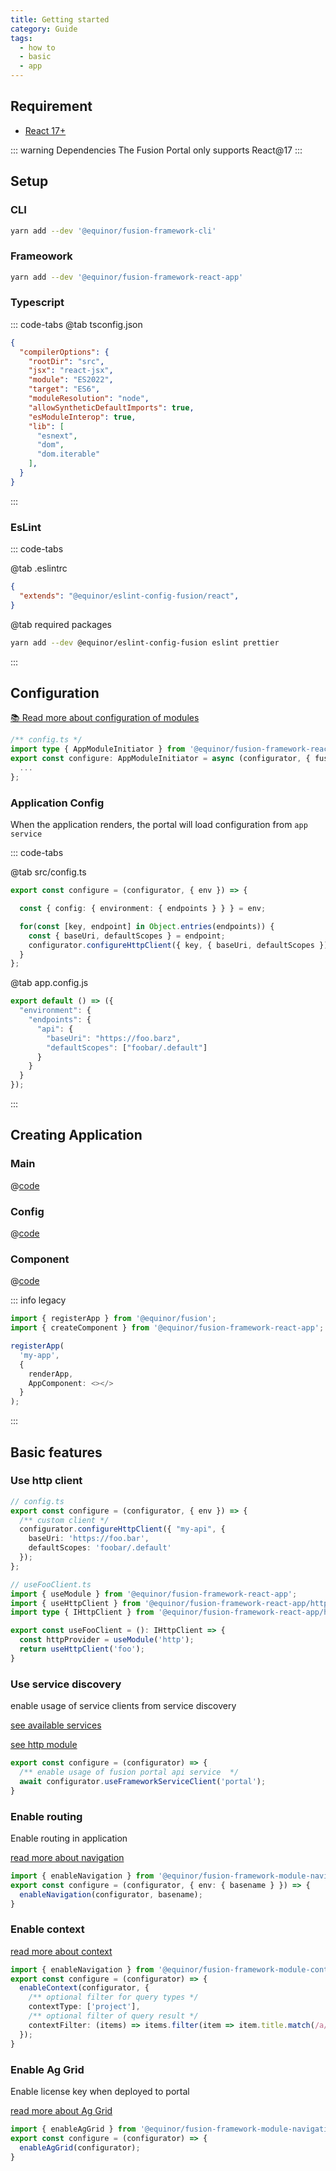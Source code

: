 ```yaml
---
title: Getting started
category: Guide
tags:
  - how to
  - basic
  - app
---
```


## Requirement

- [React 17+](https://reactjs.org/)

::: warning Dependencies
The Fusion Portal only supports React@17
:::

## Setup

### CLI

<ModuleBadge module="cli" />

```sh
yarn add --dev '@equinor/fusion-framework-cli'
```

### Frameowork

<ModuleBadge module="react-app" />

```sh
yarn add --dev '@equinor/fusion-framework-react-app'
```

### Typescript

::: code-tabs
@tab tsconfig.json
```json
{
  "compilerOptions": {
    "rootDir": "src",
    "jsx": "react-jsx",
    "module": "ES2022",
    "target": "ES6",
    "moduleResolution": "node",
    "allowSyntheticDefaultImports": true,
    "esModuleInterop": true,
    "lib": [
      "esnext",
      "dom",
      "dom.iterable"
    ],
  }
}
```
:::

### EsLint
::: code-tabs

@tab .eslintrc
```json 
{
  "extends": "@equinor/eslint-config-fusion/react",
}
```

@tab required packages
```sh
yarn add --dev @equinor/eslint-config-fusion eslint prettier
```

:::


## Configuration

[📚 Read more about configuration of modules](../../modules/README.md)

```ts
/** config.ts */
import type { AppModuleInitiator } from '@equinor/fusion-framework-react-app';
export const configure: AppModuleInitiator = async (configurator, { fusion, env }) => {
  ...
};
```

### Application Config

When the application renders, the portal will load configuration from `app service`

::: code-tabs

@tab src/config.ts
```ts
export const configure = (configurator, { env }) => {

  const { config: { environment: { endpoints } } } = env;

  for(const [key, endpoint] in Object.entries(endpoints)) {
    const { baseUri, defaultScopes } = endpoint;
    configurator.configureHttpClient({ key, { baseUri, defaultScopes });
  }
};
```

@tab app.config.js
```js
export default () => ({
  "environment": {
    "endpoints": {
      "api": {
        "baseUri": "https://foo.barz",
        "defaultScopes": ["foobar/.default"]
      }
    }
  }
});
```

:::

## Creating Application

### Main
@[code](@cookbooks/app-react/src/index.ts)


### Config
@[code](@cookbooks/app-react/src/config.ts)

### Component
@[code](@cookbooks/app-react/src/App.tsx)

::: info legacy

```ts
import { registerApp } from '@equinor/fusion';
import { createComponent } from '@equinor/fusion-framework-react-app';

registerApp(
  'my-app', 
  { 
    renderApp,
    AppComponent: <></> 
  }
);
```
:::

## Basic features

### Use http client

```ts
// config.ts
export const configure = (configurator, { env }) => {
  /** custom client */
  configurator.configureHttpClient({ "my-api", { 
    baseUri: 'https://foo.bar', 
    defaultScopes: 'foobar/.default'
  });
};

// useFooClient.ts
import { useModule } from '@equinor/fusion-framework-react-app';
import { useHttpClient } from '@equinor/fusion-framework-react-app/http';
import type { IHttpClient } from '@equinor/fusion-framework-react-app/http';

export const useFooClient = (): IHttpClient => {
  const httpProvider = useModule('http');
  return useHttpClient('foo');
}
```

### Use service discovery

enable usage of service clients from service discovery

[see available services](../../modules/service-discovery/)

[see http module](../../modules/http/)

```ts
export const configure = (configurator) => {
  /** enable usage of fusion portal api service  */
  await configurator.useFrameworkServiceClient('portal');
}
```

### Enable routing
Enable routing in application

[read more about navigation](../../modules/navigation/README.md)

```ts
import { enableNavigation } from '@equinor/fusion-framework-module-navigation';
export const configure = (configurator, { env: { basename } }) => {
  enableNavigation(configurator, basename);
}
```


### Enable context

[read more about context](../../modules/context/README.md)

```ts
import { enableNavigation } from '@equinor/fusion-framework-module-context';
export const configure = (configurator) => {
  enableContext(configurator, {
    /** optional filter for query types */
    contextType: ['project'],
    /** optional filter of query result */
    contextFilter: (items) => items.filter(item => item.title.match(/a/)) 
  });
}
```

### Enable Ag Grid

Enable license key when deployed to portal

[read more about Ag Grid](../../modules/ag-grid/README.md)

```ts
import { enableAgGrid } from '@equinor/fusion-framework-module-navigation';
export const configure = (configurator) => {
  enableAgGrid(configurator);
}
```
